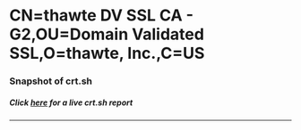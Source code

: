 # CN=thawte DV SSL CA - G2,OU=Domain Validated SSL,O=thawte\, Inc.,C=US
### Snapshot of crt.sh
##### Click [here](https://crt.sh/?q=Serial_208C454B234CEA65AD0A04C6D082F73A) for a live crt.sh report

---
